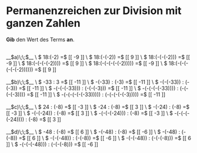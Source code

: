 <!--
version:  0.0.1

language: de

@style
main > *:not(:last-child) {
  margin-bottom: 3rem;
}

input {
    text-align: center;
}

.flex-container {
    display: flex;
    flex-wrap: wrap;
    align-items: stretch;
    gap: 20px;
}

.flex-child {
    flex: 1;
    min-width: 350px;
    margin-right: 20px;
}

@media (max-width: 400px) {
    .flex-child {
        flex: 100%;
        margin-right: 0;
    }
}
@end

formula: \carry   \textcolor{red}{\scriptsize #1}
formula: \digit   \rlap{\carry{#1}}\phantom{#2}#2
formula: \permil  \text{‰}

import: https://raw.githubusercontent.com/LiaTemplates/Tikz-Jax/main/README.md

script: https://cdn.jsdelivr.net/gh/LiaTemplates/Tikz-Jax@main/dist/index.js


tags: Negative Zahlen, Division, Zahlenverständnis, sehr leicht, sehr niedrig, Angeben

comment: Setze die Permanzreihe zur Division mit ganzen Zahlen fort.

author: Martin Lommatzsch

-->




# Permanenzreichen zur Division mit ganzen Zahlen

**Gib** den Wert des Terms **an**.

<section class="flex-container">

<div class="flex-child">
<br>
__$a)\;\;$__ \
$ 18:(-2) =$ [[  -9  ]] \
$ 18:(-(-2)) =$ [[  9  ]] \
$ 18:(-(-(-2))) =$ [[  -9  ]] \
$ 18:(-(-(-(-2)))) =$ [[  9  ]] \
$ 18:(-(-(-(-(-2))))) =$ [[  -9  ]] \
$ 18:(-(-(-(-(-(-2)))))) =$ [[  9  ]]  
<br>
</div>
<div class="flex-child">
<br>
__$b)\;\;$__ \
$ -33 : 3 =$ [[  -11  ]] \
$ -(-33) : (-3) =$ [[  -11  ]] \
$ -(-(-33)) : (-(-3)) =$ [[  -11  ]] \
$ -(-(-(-33))) : (-(-(-3))) =$ [[  -11  ]] \
$ -(-(-(-(-33)))) : (-(-(-(-3)))) =$ [[  -11  ]] \
$ -(-(-(-(-(-33))))) : (-(-(-(-(-3))))) =$ [[  -11  ]]  
<br>
</div>
<div class="flex-child">
<br>
__$c)\;\;$__ \
$ 24 : (-8) =$ [[  -3  ]] \
$ -24 : (-8) =$ [[  3  ]] \
$ -(-24) : (-8) =$ [[ -3   ]] \
$ -(-(-24)) : (-8) =$ [[  3  ]] \
$ -(-(-(-24))) : (-8) =$ [[  -3  ]] \
$ -(-(-(-(-24)))) : (-8) =$ [[  3  ]]  
<br>
</div>
<div class="flex-child">
<br>
__$d)\;\;$__ \
$ -48 : (-8) =$ [[  6  ]] \
$ -(-48) : (-8) =$ [[  -6  ]] \
$ -(-48) : (-(-8)) =$ [[  6  ]] \
$ -(-(-48)) : (-(-8)) =$ [[  -6  ]] \
$ -(-(-48)) : (-(-(-8))) =$ [[  6  ]] \
$ -(-(-(-48))) : (-(-(-8))) =$ [[  -6  ]]  
<br>
</div>
</section>
<br>
<br>
<br>
<br>


